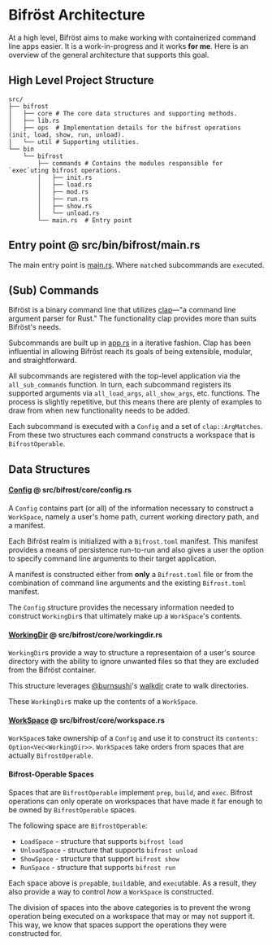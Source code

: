 # Bifröst Architecture

At a high level, Bifröst aims to make working with containerized command line apps
easier. It is a work-in-progress and it works **for me**. Here is an overview of the general architecture that supports this goal.

## High Level Project Structure
```text
src/
├── bifrost
│   ├── core # The core data structures and supporting methods.
│   ├── lib.rs
│   ├── ops  # Implementation details for the bifrost operations (init, load, show, run, unload).
│   └── util # Supporting utilities.
└── bin
    └── bifrost
        ├── commands # Contains the modules responsible for `exec`uting bifrost operations.
        │   ├── init.rs
        │   ├── load.rs
        │   ├── mod.rs
        │   ├── run.rs
        │   ├── show.rs
        │   └── unload.rs
        └── main.rs  # Entry point
```

## Entry point @ src/bin/bifrost/main.rs
The main entry point is [main.rs](src/bin/bifrost/main.rs). Where `match`ed subcommands
are `exec`uted. 

## (Sub) Commands

Bifröst is a binary command line that utilizes [clap](https://clap.rs)––"a command 
line argument parser for Rust." The functionality clap provides more than suits
Bifröst's needs. 

Subcommands are built up in [app.rs](src/bifrost/core/app.rs) in a iterative
fashion. Clap has been influential in allowing Bifröst reach its goals of being
extensible, modular, and straightforward.

All subcommands are registered with the top-level application via the `all_sub_commands`
function. In turn, each subcommand registers its supported arguments via `all_load_args`,
`all_show_args`, etc. functions. The process is slightly repetitive, but this means
there are plenty of examples to draw from when new functionality needs to be added.

Each subcommand is executed with a `Config` and a set of `clap::ArgMatches`. From these
two structures each command constructs a workspace that is `BifrostOperable`.

## Data Structures

#### [Config](src/bifrost/core/config.rs) @ src/bifrost/core/config.rs

A `Config` contains part (or all) of the information necessary to construct a
`WorkSpace`, namely a user's home path, current working directory path, and a
manifest.

Each Bifröst realm is initialized with a `Bifrost.toml` manifest. This manifest
provides a means of persistence run-to-run and also gives a user the option to
specify command line arguments to their target application.

A manifest is constructed either from **only** a `Bifrost.toml` file or from the
combination of command line arguments and the existing `Bifrost.toml` manifest.

The `Config` structure provides the necessary information needed to construct
`WorkingDir`s that ultimately make up a `WorkSpace`'s contents.

#### [WorkingDir](src/bifrost/core/workingdir.rs) @ src/bifrost/core/workingdir.rs

`WorkingDir`s provide a way to structure a representaion of a user's source directory
with the ability to ignore unwanted files so that they are excluded from the
Bifröst container.

This structure leverages [@burnsushi](https://github.com/BurntSushi)'s
[walkdir](https://github.com/BurntSushi/walkdir) crate to walk directories.

These `WorkingDir`s make up the contents of a `WorkSpace`.

#### [WorkSpace](src/bifrost/core/workspace.rs) @ src/bifrost/core/workspace.rs

`WorkSpace`s take ownership of a `Config` and use it to construct its 
`contents: Option<Vec<WorkingDir>>`. `WorkSpace`s take orders from spaces that
are actually `BifrostOperable`.

#### Bifrost-Operable Spaces

Spaces that are `BifrostOperable` implement `prep`, `build`, and `exec`. Bifrost 
operations can only operate on workspaces that have made it far enough to be owned
by `BifrostOperable` spaces.

The following space are `BifrostOperable`:

* `LoadSpace` - structure that supports `bifrost load`
* `UnloadSpace` - structure that supports `bifrost unload`
* `ShowSpace` - structure that support `bifrost show`
* `RunSpace` - structure that supports `bifrost run`

Each space above is `prep`able, `build`able, and `exec`utable. As a result, they 
also provide a way to control _how_ a `WorkSpace` is constructed.

The division of spaces into the above categories is to prevent the wrong operation
being executed on a workspace that may or may not support it. This way, we know
that spaces support the operations they were constructed for.
